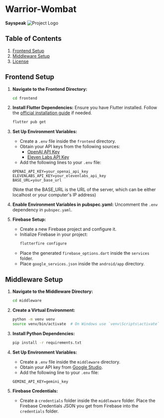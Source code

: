 # Warrior-Wombat
**Sayspeak**
![Project Logo](./frontend/images/sayspeak_circular_logo.png)

## Table of Contents

1. [Frontend Setup](#frontend-setup)
2. [Middleware Setup](#middleware-setup)
3. [License](#license)

## Frontend Setup

1. **Navigate to the Frontend Directory:**
    ```bash
    cd frontend
    ```

2. **Install Flutter Dependencies:**
    Ensure you have Flutter installed. Follow the [official installation guide](https://flutter.dev/docs/get-started/install) if needed.
    ```bash
    flutter pub get
    ```

3. **Set Up Environment Variables:**
    - Create a `.env` file inside the `frontend` directory.
    - Obtain your API keys from the following sources:
        - [OpenAI API Key](https://beta.openai.com/signup/)
        - [Eleven Labs API Key](https://www.elevenlabs.io/signup)
    - Add the following lines to your `.env` file:
    ```env
    OPENAI_API_KEY=your_openai_api_key
    ELEVENLABS_API_KEY=your_elevenlabs_api_key
    BASE_URL=your_base_url
    ```
    (Note that the BASE_URL is the URL of the server, which can be either localhost or your computer's IP address)

4. **Enable Environment Variables in pubspec.yaml:**
    Uncomment the `.env` dependency in `pubspec.yaml`.

5. **Firebase Setup:**
    - Create a new Firebase project and configure it.
    - Initialize Firebase in your project:
        ```bash
        flutterfire configure
        ```
    - Place the generated `firebase_options.dart` inside the `services` folder.
    - Place `google_services.json` inside the `android/app` directory.

## Middleware Setup

1. **Navigate to the Middleware Directory:**
    ```bash
    cd middleware
    ```

2. **Create a Virtual Environment:**
    ```bash
    python -m venv venv
    source venv/bin/activate  # On Windows use `venv\Scripts\activate`
    ```

3. **Install Python Dependencies:**
    ```bash
    pip install -r requirements.txt
    ```

4. **Set Up Environment Variables:**
    - Create a `.env` file inside the `middleware` directory.
    - Obtain your API key from [Google Studio](https://studio.google.com/).
    - Add the following line to your `.env` file:
    ```env
    GEMINI_API_KEY=gemini_key
    ```

5. **Firebase Credentials:**
    - Create a `credentials` folder inside the `middleware` folder. Place the Firebase Credentials JSON you get from Firebase into the `credentials` folder.

